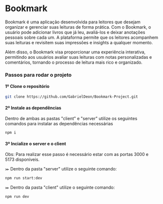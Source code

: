 # Bookmark

Bookmark é uma aplicação desenvolvida para leitores que desejam organizar e gerenciar suas leituras de forma prática. Com o Bookmark, o usuário pode adicionar livros que já leu, avaliá-los e deixar anotações pessoais sobre cada um. A plataforma permite que os leitores acompanhem suas leituras e revisitem suas impressões e insights a qualquer momento.

Além disso, o Bookmark visa proporcionar uma experiência interativa, permitindo aos usuários avaliar suas leituras com notas personalizadas e comentários, tornando o processo de leitura mais rico e organizado.

### Passos para rodar o projeto

#### 1º Clone o repositório

```bash
git clone https://github.com/GabrielDeon/Bookmark-Project.git
```

#### 2º Instale as dependências

Dentro de ambas as pastas "client" e "server" utilize os seguintes comandos para instalar as dependências necessárias

```bash
npm i
```

#### 3º Incialize o server e o client

Obs: Para realizar esse passo é necessário estar com as portas 3000 e 5173 disponíveis.

⪼ Dentro da pasta "server" utilize o seguinte comando:
```bash
npm run start:dev
```
⪼ Dentro da pasta "client" utilize o seguinte comando:
```bash
npm run dev
```

